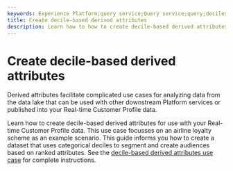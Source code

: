 ```yaml
---
keywords: Experience Platform;query service;Query service;query;deciles;derived attributes;
title: Create decile-based derived attributes
description: Learn how to how to create decile-based derived attributes for use with your Real-time Customer Profile data based on an airline loyalty scheme as an example scenario.
---
```

# Create decile-based derived attributes

Derived attributes facilitate complicated use cases for analyzing data from the data lake that can be used with other downstream Platform services or published into your Real-time Customer Profile data.

Learn how to create decile-based derived attributes for use with your Real-time Customer Profile data. This use case focusses on an airline loyalty scheme as an example scenario. This guide informs you how to create a dataset that uses categorical deciles to segment and create audiences based on ranked attributes. See the [decile-based derived attributes use case](../data-distiller/use-cases/deciles-use-case.md) for complete instructions.


